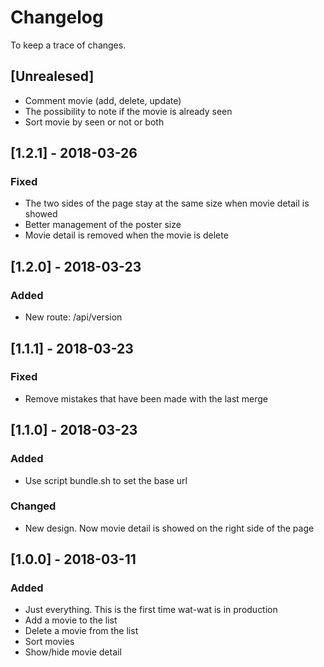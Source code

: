 # Changelog  
To keep a trace of changes.  
  

## [Unrealesed]
+ Comment movie (add, delete, update)
+ The possibility to note if the movie is already seen
+ Sort movie by seen or not or both
  

## [1.2.1] - 2018-03-26  
### Fixed  
+ The two sides of the page stay at the same size when movie detail is showed  
+ Better management of the poster size  
+ Movie detail is removed when the movie is delete  
  

## [1.2.0] - 2018-03-23  
### Added    
+ New route: /api/version  
  

## [1.1.1] - 2018-03-23  
### Fixed  
+ Remove mistakes that have been made with the last merge  
  

## [1.1.0] - 2018-03-23  
### Added  
+ Use script bundle.sh to set the base url  

### Changed  
+ New design. Now movie detail is showed on the right side of the page  
  

## [1.0.0] - 2018-03-11  
### Added  
+ Just everything. This is the first time wat-wat is in production  
+ Add a movie to the list  
+ Delete a movie from the list  
+ Sort movies  
+ Show/hide movie detail
